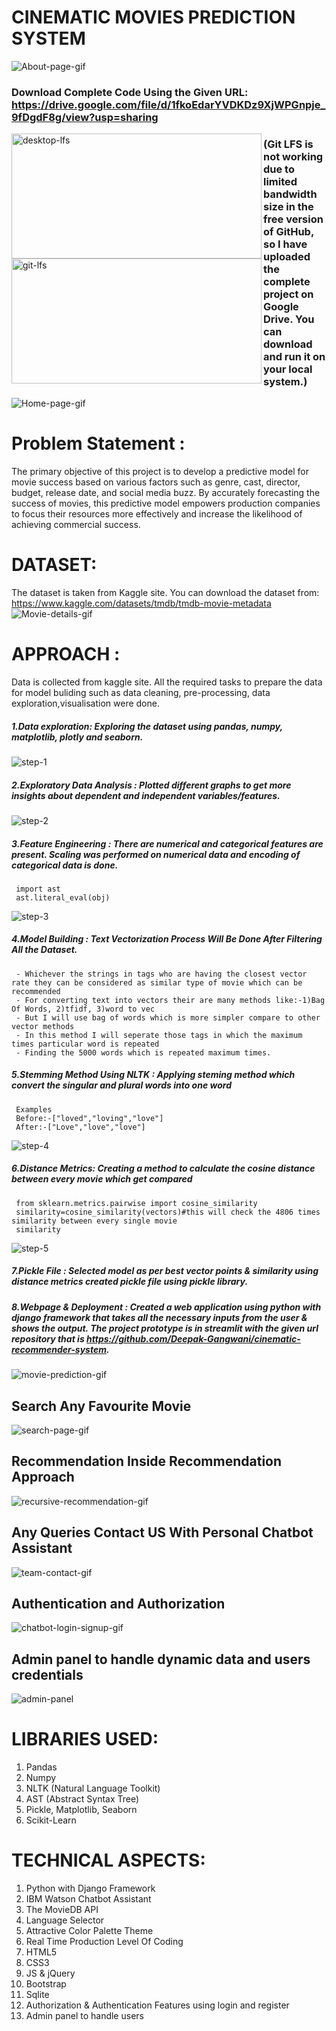 # CINEMATIC MOVIES PREDICTION SYSTEM
![About-page-gif](https://github.com/Deepak-Gangwani/iNeuron-internship-project/assets/108722554/d6586b48-b571-48c3-8f74-6e57efa0b3bf)
### Download Complete Code Using the Given URL: https://drive.google.com/file/d/1fkoEdarYVDKDz9XjWPGnpje_9fDgdF8g/view?usp=sharing

<img align="left" width="400" height="200" src="https://github.com/Deepak-Gangwani/iNeuron-internship-project/assets/108722554/5a5b0952-71d6-4681-bee8-cfeca3e35118" alt="desktop-lfs" />
<img align="left" width="400" height="200" src="https://github.com/Deepak-Gangwani/iNeuron-internship-project/assets/108722554/87b92323-481f-4fe8-839e-669ea47ea433" alt="git-lfs" />

### (Git LFS is not working due to limited bandwidth size in the free version of GitHub, so I have uploaded the complete project on Google Drive. You can download and run it on your local system.)
![Home-page-gif](https://github.com/Deepak-Gangwani/iNeuron-internship-project/assets/108722554/327abfec-6c27-4347-8095-d0b39f9b7f8c)

# Problem Statement :
The primary objective of this project is to develop a predictive model for movie success based on various factors such as genre, cast, director, budget, release date, and social media buzz. 
By accurately forecasting the success of movies, this predictive model empowers production companies to focus their resources more effectively and increase the likelihood of achieving commercial success.

# DATASET:
The dataset is taken from Kaggle site. You can download the dataset from: https://www.kaggle.com/datasets/tmdb/tmdb-movie-metadata
![Movie-details-gif](https://github.com/Deepak-Gangwani/iNeuron-internship-project/assets/108722554/0cd4de4a-e0f6-42f4-8e52-23f47ef6ada0)

# APPROACH :
Data is collected from kaggle site. All the required tasks to prepare the data for model buliding such as data cleaning, pre-processing, data exploration,visualisation were done.
##### 1.Data exploration: Exploring the dataset using pandas, numpy, matplotlib, plotly and seaborn.
![step-1](https://github.com/Deepak-Gangwani/iNeuron-internship-project/assets/108722554/401a3f3e-124d-4840-a0b0-cf6f9a1903d0)

##### 2.Exploratory Data Analysis : Plotted different graphs to get more insights about dependent and independent variables/features.
![step-2](https://github.com/Deepak-Gangwani/iNeuron-internship-project/assets/108722554/84899f2f-e1a9-479b-815d-3c792c6c055f)

##### 3.Feature Engineering : There are numerical and categorical features are present. Scaling was performed on numerical data and encoding of categorical data is done.
```
 import ast 
 ast.literal_eval(obj)
```
![step-3](https://github.com/Deepak-Gangwani/iNeuron-internship-project/assets/108722554/985209b3-9d11-4949-acbc-0e5133d30beb)

##### 4.Model Building : Text Vectorization Process Will Be Done After Filtering All the Dataset.

 	 - Whichever the strings in tags who are having the closest vector rate they can be considered as similar type of movie which can be recommended
 	 - For converting text into vectors their are many methods like:-1)Bag Of Words, 2)tfidf, 3)word to vec
 	 - But I will use bag of words which is more simpler compare to other vector methods
 	 - In this method I will seperate those tags in which the maximum times particular word is repeated
 	 - Finding the 5000 words which is repeated maximum times.

##### 5.Stemming Method Using NLTK :  Applying steming method which convert the singular and plural words into one word
```
 Examples
 Before:-["loved","loving","love"]
 After:-["Love","love","love"]
```
![step-4](https://github.com/Deepak-Gangwani/iNeuron-internship-project/assets/108722554/1fa18214-4331-4268-810e-f3aa72661b06)

##### 6.Distance Metrics: Creating a method to calculate the cosine distance between every movie which get compared
```
 from sklearn.metrics.pairwise import cosine_similarity
 similarity=cosine_similarity(vectors)#this will check the 4806 times similarity between every single movie
 similarity
```
![step-5](https://github.com/Deepak-Gangwani/iNeuron-internship-project/assets/108722554/a0a8fa38-f68b-4614-b13e-4f342a082dd9)

##### 7.Pickle File : Selected model as per best vector points & similarity using distance metrics created pickle file using pickle library.
##### 8.Webpage & Deployment : Created a web application using python with django framework that takes all the necessary inputs from the user & shows the output. The project prototype is in streamlit with the given url repository that is https://github.com/Deepak-Gangwani/cinematic-recommender-system.

![movie-prediction-gif](https://github.com/Deepak-Gangwani/iNeuron-internship-project/assets/108722554/8d08888c-5deb-4475-a54a-0d095a9db157)

## Search Any Favourite Movie
![search-page-gif](https://github.com/Deepak-Gangwani/iNeuron-internship-project/assets/108722554/bf1404bc-dc28-4b40-b691-34a06fa7f36f)

## Recommendation Inside Recommendation Approach 
![recursive-recommendation-gif](https://github.com/Deepak-Gangwani/iNeuron-internship-project/assets/108722554/7e7438b9-d8e7-4c62-bb98-b37cfbe33316)

## Any Queries Contact US With Personal Chatbot Assistant
![team-contact-gif](https://github.com/Deepak-Gangwani/iNeuron-internship-project/assets/108722554/38bc0f81-6919-465f-9a86-d9b7780bb1e5)

## Authentication and Authorization
![chatbot-login-signup-gif](https://github.com/Deepak-Gangwani/iNeuron-internship-project/assets/108722554/c649bd96-bbc3-4071-9b48-6fdd3cff15ca)

## Admin panel to handle dynamic data and users credentials
![admin-panel](https://github.com/Deepak-Gangwani/iNeuron-internship-project/assets/108722554/57290cbc-b237-4a5d-8543-e59397e915f1)

# LIBRARIES USED:
1) Pandas
2) Numpy
3) NLTK (Natural Language Toolkit)
4) AST (Abstract Syntax Tree)
5) Pickle, Matplotlib, Seaborn
6) Scikit-Learn

# TECHNICAL ASPECTS:
1) Python with Django Framework
2) IBM Watson Chatbot Assistant
3) The MovieDB API
4) Language Selector
5) Attractive Color Palette Theme
6) Real Time Production Level Of Coding
7) HTML5
8) CSS3
9) JS & jQuery
10) Bootstrap
11) Sqlite
12) Authorization & Authentication Features using login and register
13) Admin panel to handle users




